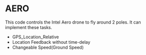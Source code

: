 # AERO
This code controls the Intel Aero drone to fly around 2 poles. It can implement these tasks.
* GPS_Location_Relative
* Location Feedback without time-delay
* Changeable Speed(Ground Speed)
